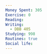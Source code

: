 ```yaml
---
Money Spent: 305
Exercise: 0
Reading: 
Writing:
  - DBB 405
Studying: 998
Routines: true
Social life:
---
```




